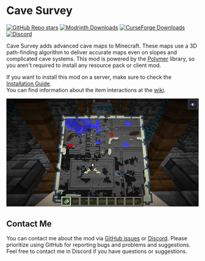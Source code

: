# Cave Survey
[![GitHub Repo stars](https://img.shields.io/github/stars/MehradN/CaveSurvey?style=flat-square&logo=github&label=github)](https://github.com/MehradN/CaveSurvey)
[![Modrinth Downloads](https://img.shields.io/modrinth/dt/cave-survey?style=flat-square&logo=modrinth&label=modrinth)](https://modrinth.com/mod/cave-survey)
[![CurseForge Downloads](https://img.shields.io/badge/dynamic/json?url=https%3A%2F%2Fapi.cfwidget.com%2F852151&query=%24.downloads.total&style=flat-square&logo=curseforge&logoColor=orange&label=curseforge&color=pink)](https://www.curseforge.com/minecraft/mc-mods/cave-survey)
[![Discord](https://img.shields.io/discord/1124688511358992426?style=flat-square&logo=discord&label=discord)](https://discord.gg/8ZbPdJ7SJd)

Cave Survey adds advanced cave maps to Minecraft. These maps use a 3D path-finding algorithm to deliver accurate maps even on slopes and complicated cave systems. This mod is powered by the [Polymer](https://github.com/Patbox/polymer) library, so you aren't required to install any resource pack or client mod.

If you want to install this mod on a server, make sure to check the [Installation Guide](https://github.com/MehradN/CaveSurvey/wiki/Installation-Guide). <br>
You can find information about the item interactions at the [wiki](https://github.com/MehradN/CaveSurvey/wiki).

![Map of an ancient city](https://raw.githubusercontent.com/MehradN/CaveSurvey/master/screenshots/Ancient%20City.png)

## Contact Me
You can contact me about the mod via [GitHub issues](https://github.com/MehradN/CaveSurvey/issues) or [Discord](https://discord.gg/8ZbPdJ7SJd). Please prioritize using GitHub for reporting bugs and problems and suggestions. Feel free to contact me in Discord if you have questions or suggestions.
